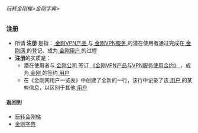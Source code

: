 ###### 玩转金刚梯>金刚字典>
### 注册
- 所请<strong> 注册 </strong>是指：[ 金刚VPN产品 ](https://github.com/a2zitpro/web/blob/master/LadderFree/A.md)与[ 金刚VPN服务 ](https://github.com/a2zitpro/web/blob/master/LadderFree/kkDictionary/KKServices.md)的潜在使用者通过完成在[ 金刚网 ](https://github.com/a2zitpro/web/blob/master/LadderFree/kkDictionary/KKSiteZh.md)的登记、成为[ 金刚用户 ](https://github.com/a2zitpro/web/blob/master/LadderFree/kkDictionary/KKUser.md)的过程
- <strong> 注册</strong>的实质是：
  - 潜在使用者与[ 金刚公司 ](https://github.com/a2zitpro/web/blob/master/LadderFree/kkDictionary/Atozitpro.md)签订[ 《金刚VPN产品与VPN服务使用合约》 ](https://github.com/a2zitpro/web/blob/master/LadderFree/kkDictionary/KKEndusercontract.md)，成为[ 金刚 ](https://github.com/a2zitpro/web/blob/master/LadderFree/kkDictionary/Atozitpro.md)的签约[ 用户 ](https://github.com/a2zitpro/web/blob/master/LadderFree/kkDictionary/KKUser.md)
  - 在《金刚网用户一览表》中创建了全新的一行，该行中记录了该[ 用户 ](https://github.com/a2zitpro/web/blob/master/LadderFree/kkDictionary/KKUser.md)的某些信息，以区别于其他[ 用户 ](https://github.com/a2zitpro/web/blob/master/LadderFree/kkDictionary/KKUser.md)

#### 返回到
- [玩转金刚梯](https://github.com/a2zitpro/web/blob/master/LadderFree/A.md)
- [金刚字典](https://github.com/a2zitpro/web/blob/master/LadderFree/kkDictionary/KKDictionary.md)



